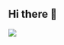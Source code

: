## Hi there 👋

<a href="[버튼을 눌렀을 때 이동할 링크](https://velog.io/@100-heon/posts)" target="_blank"><img src="https://img.shields.io/badge/뱃지레이블-배경색?style=뱃지모양&logo=#20C997&logoColor=#000000"/></a>
<!--
**100-heon/100-heon** is a ✨ _special_ ✨ repository because its `README.md` (this file) appears on your GitHub profile.

Here are some ideas to get you started:

- 🔭 I’m currently working on ...
- 🌱 I’m currently learning ...
- 👯 I’m looking to collaborate on ...
- 🤔 I’m looking for help with ...
- 💬 Ask me about ...
- 📫 How to reach me: ...
- 😄 Pronouns: ...
- ⚡ Fun fact: ...
-->
